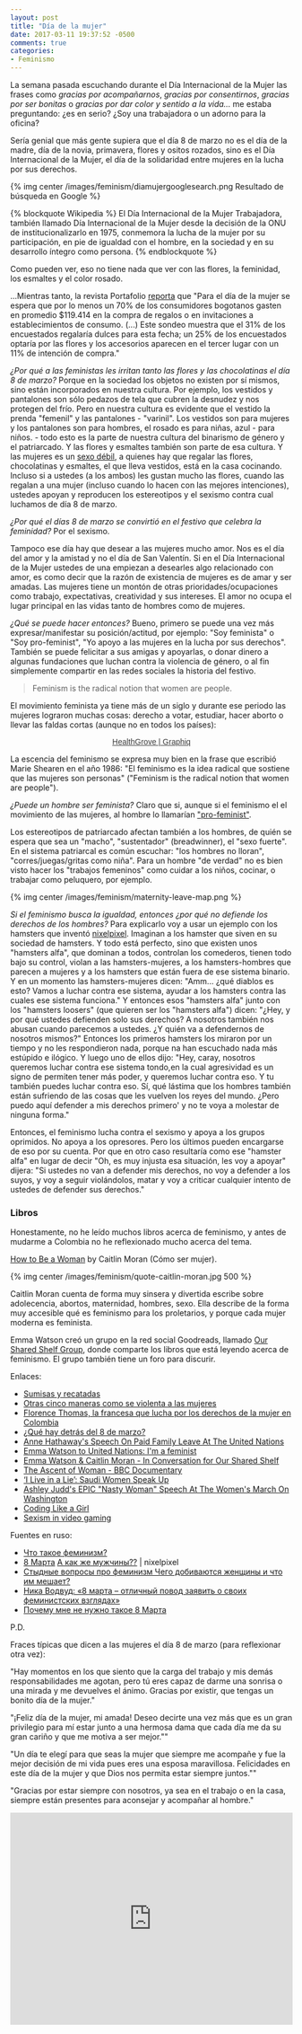 ```yaml
---
layout: post
title: "Día de la mujer"
date: 2017-03-11 19:37:52 -0500
comments: true
categories: 
- Feminismo
---
```


La semana pasada escuchando durante el Día Internacional de la Mujer las frases como *gracias por acompañarnos*, *gracias por consentirnos*, *gracias por ser bonitas* o *gracias por dar color y sentido a la vida...* me estaba preguntando: ¿es en serio? ¿Soy una trabajadora o un adorno para la oficina?

Sería genial que más gente supiera que el día 8 de marzo no es el día de la madre, día de la novia, primavera, flores y ositos rozados, sino es el Día Internacional de la Mujer, el día de la solidaridad entre mujeres en la lucha por sus derechos.

{% img center /images/feminism/diamujergooglesearch.png Resultado de búsqueda en Google %}

<!-- more -->

{% blockquote Wikipedia %}
El Día Internacional de la Mujer Trabajadora, también llamado Día Internacional de la Mujer desde la decisión de la ONU de institucionalizarlo en 1975, conmemora la lucha de la mujer por su participación, en pie de igualdad con el hombre, en la sociedad y en su desarrollo íntegro como persona.
{% endblockquote %}

Como pueden ver, eso no tiene nada que ver con las flores, la feminidad, los esmaltes y el color rosado.

...Mientras tanto, la revista Portafolio [reporta](http://www.portafolio.co/negocios/hombres-gastarian-mas-de-cien-mil-pesos-durante-el-dia-de-la-mujer-503926) que "Para el día de la mujer se espera que por lo menos un 70% de los consumidores bogotanos gasten en promedio $119.414 en la compra de regalos o en invitaciones a establecimientos de consumo. (...) Este sondeo muestra que el 31% de los encuestados regalaría dulces para esta fecha; un 25% de los encuestados optaría por las flores y los accesorios aparecen en el tercer lugar con un 11% de intención de compra."

*¿Por qué a las feministas les irritan tanto las flores y las chocolatinas el día 8 de marzo?* Porque en la sociedad los objetos no existen por sí mismos, sino están incorporados en nuestra cultura. Por ejemplo, los vestidos y pantalones son sólo pedazos de tela que cubren la desnudez y nos protegen del frío. Pero en nuestra cultura es evidente que el vestido la prenda "femenil" y las pantalones - "varinil". Los vestidos son para mujeres y los pantalones son para hombres, el rosado es para niñas, azul - para niños. - todo esto es la parte de nuestra cultura del binarismo de género y el patriarcado. Y las flores y esmaltes también son parte de esa cultura. Y las mujeres es un [sexo débil](http://dle.rae.es/?id=XlApmpe#3fq3pFt), a quienes hay que regalar las flores, chocolatinas y esmaltes, el que lleva vestidos, está en la casa cocinando. Incluso si a ustedes (a los ambos) les gustan mucho las flores, cuando las regalan a una mujer (incluso cuando lo hacen con las mejores intenciones), ustedes apoyan y reproducen los estereotipos y el sexismo contra cual luchamos de día 8 de marzo.

*¿Por qué el días 8 de marzo se convirtió en el festivo que celebra la feminidad?* Por el sexismo.

Tampoco ese día hay que desear a las mujeres mucho amor. Nos es el día del amor y la amistad y no el día de San Valentín. Si en el Día Internacional de la Mujer ustedes de una empiezan a desearles algo relacionado con amor, es como decir que la razón de existencia de mujeres es de amar y ser amadas. Las mujeres tiene un montón de otras prioridades/ocupaciones como trabajo, expectativas, creatividad y sus intereses. El amor no ocupa el lugar principal en las vidas tanto de hombres como de mujeres.

*¿Qué se puede hacer entonces?* Bueno, primero se puede una vez más expresar/manifestar su posición/actitud, por ejemplo: "Soy feminista" o "Soy pro-feminist", "Yo apoyo a las mujeres en la lucha por sus derechos". También se puede felicitar a sus amigas y apoyarlas, o donar dinero a algunas fundaciones que luchan contra la violencia de género, o al fin simplemente compartir en las redes sociales la historia del festivo.

>Feminism is the radical notion that women are people.

El movimiento feminista ya tiene más de un siglo y durante ese periodo las mujeres lograron muchas cosas: derecho a votar, estudiar, hacer aborto o llevar las faldas cortas (aunque no en todos los países):

<div class="ftb-widget" data-width="600" data-height="515" data-widget-id="kiJfiFfhmDj" data-href="https://www.graphiq.com/vlp/kiJfiFfhmDj" ><div style="text-align:center;font:14px/16px Helvetica,arial;color:#3d3d3d;"><a href="https://www.graphiq.com/vlp/kiJfiFfhmDj" target="_blank" style="color:#3d3d3d;">HealthGrove | Graphiq</a></div></div><script async src="https://s.graphiq.com/rx/widgets.js"></script>

La escencia del feminismo se expresa muy bien en la frase que escribió Marie Shearen en el año 1986: "El feminismo es la idea radical que sostiene que las mujeres son personas" ("Feminism is the radical notion that women are people").

*¿Puede un hombre ser feminista?* Claro que si, aunque si el feminismo el el movimiento de las mujeres, al hombre lo llamarían ["pro-feminist"](http://everydayfeminism.com/2016/06/men-pro-feminist-or-feminist/).

Los estereotipos de patriarcado afectan también a los hombres, de quién se espera que sea un "macho", "sustentador" (breadwinner), el "sexo fuerte". En el sistema patriarcal es común escuchar: "los hombres no lloran", "corres/juegas/gritas como niña". Para un hombre "de verdad" no es bien visto hacer los "trabajos femeninos" como cuidar a los niños, cocinar, o trabajar como peluquero, por ejemplo.

{% img center /images/feminism/maternity-leave-map.png %}

*Si el feminismo busca la igualdad, entonces ¿por qué no defiende los derechos de los hombres?* Para explicarlo voy a usar un ejemplo con los hamsters que inventó [nixelpixel](https://www.youtube.com/watch?v=5f-TvaPo). Imaginan a los hamster que siven en su sociedad de hamsters. Y todo está perfecto, sino que existen unos "hamsters alfa", que dominan a todos, controlan los comederos, tienen todo bajo su control, violan a las hamsters-mujeres, a los hamsters-hombres que parecen a mujeres y a los hamsters que están fuera de ese sistema binario. Y en un momento las hamsters-mujeres dicen: "Amm... ¿qué diablos es esto? Vamos a luchar contra ese sistema, ayudar a los hamsters contra las cuales ese sistema funciona." Y entonces esos "hamsters alfa" junto con los "hamsters loosers" (que quieren ser los "hamsters alfa") dicen: "¿Hey, y por qué ustedes defienden solo sus derechos? A nosotros también nos abusan cuando parecemos a ustedes. ¿Y quién va a defendernos de nosotros mismos?" Entonces los primeros hamsters los miraron por un tiempo y no les respondieron nada, porque na han escuchado nada más estúpido e ilógico. Y luego uno de ellos dijo: "Hey, caray, nosotros queremos luchar contra ese sistema tondo,en la cual agresividad es un signo de permiten tener más poder, y queremos luchar contra eso. Y tu también puedes luchar contra eso. Sí, qué lástima que los hombres también están sufriendo de las cosas que les vuelven los reyes del mundo. ¿Pero puedo aquí defender a mis derechos primero' y no te voya a molestar de ninguna forma."

Entonces, el feminismo lucha contra el sexismo y apoya a los grupos oprimidos. No apoya a los opresores. Pero los últimos pueden encargarse de eso por su cuenta. Por que en otro caso resultaría como ese "hamster alfa" en lugar de decir "Oh, es muy injusta esa situación, les voy a apoyar" dijera: "Si ustedes no van a defender mis derechos, no voy a defender a los suyos, y voy a seguir violándolos, matar y voy a criticar cualquier intento de ustedes de defender sus derechos."

### Libros

Honestamente, no he leído muchos libros acerca de feminismo, y antes de mudarme a Colombia no he reflexionado mucho acerca del tema.

[How to Be a Woman](https://www.goodreads.com/book/show/10600242-how-to-be-a-woman) by Caitlin Moran (Cómo ser mujer).

{% img center /images/feminism/quote-caitlin-moran.jpg 500 %}

Caitlin Moran cuenta de forma muy sinsera y divertida escribe sobre adolecencia, abortos, maternidad, hombres, sexo. Ella describe de la forma muy accesible qué es feminismo para los proletarios, y porque cada mujer moderna es feminista. 

Emma Watson creó un grupo en la red social Goodreads, llamado [Our Shared Shelf Group](https://www.goodreads.com/group/show/179584-our-shared-shelf), donde comparte los libros que está leyendo acerca de feminismo. El grupo también tiene un foro para discurir.

Enlaces:

* [Sumisas y recatadas](http://blog.arturosanjuan.com/?p=1086)
* [Otras cinco maneras como se violenta a las mujeres ](http://www.bbc.com/mundo/noticias-america-latina-37203814)
* [Florence Thomas, la francesa que lucha por los derechos de la mujer en Colombia](http://www.elpais.com.co/entretenimiento/florence-thomas-la-francesa-que-lucha-por-los-derechos-de-la-mujer-en-colombia.html)
* [¿Qué hay detrás del 8 de marzo?](http://www.semana.com/educacion/articulo/dia-internacional-de-la-mujer/517911)
* [Anne Hathaway's Speech On Paid Family Leave At The United Nations](https://www.youtube.com/watch?v=-edUycxWuuQ)
* [Emma Watson to United Nations: I'm a feminist](https://www.youtube.com/watch?v=c9SUAcNlVQ4)
* [Emma Watson & Caitlin Moran - In Conversation for Our Shared Shelf](https://www.youtube.com/watch?v=CynzW9Kz7Ds)
* [The Ascent of Woman - BBC Documentary](https://www.youtube.com/watch?v=PPMocsqHnDo)
* [‘I Live in a Lie’: Saudi Women Speak Up](https://www.nytimes.com/2016/10/29/world/middleeast/saudi-arabia-women.html?_r=0)
* [Ashley Judd's EPIC "Nasty Woman" Speech At The Women's March On Washington](htt[ps://www.youtube.com/watch?v=ffb_5X59_DA)
* [Coding Like a Girl](https://medium.com/@sailorhg/coding-like-a-girl-595b90791cce#.fyp0ax787)
* [Sexism in video gaming](https://en.wikipedia.org/wiki/Sexism_in_video_gaming)

Fuentes en ruso:

* [Что такое феминизм?](https://postnauka.ru/faq/44150)
* [8 Марта](https://www.youtube.com/watch?v=nYRGwKlhlaA) [А как же мужчины??](https://www.youtube.com/watch?v=5f-TvaPo--w) | nixelpixel
* [Стыдные вопросы про феминизм Чего добиваются женщины и что им мешает?](https://meduza.io/feature/2017/03/06/stydnye-voprosy-pro-feminizm)
* [Ника Водвуд: «8 марта – отличный повод заявить о своих феминистских взглядах»](http://www.sncmedia.ru/psycho/nika-vodvud-8-marta-otlichnyy-povod-prosto-zayavit-o-svoikh-feministskikh-vzglyadakh/)
* [Почему мне не нужно такое 8 Марта](http://www.sncmedia.ru/reviews/pochemu-menya-ne-raduet-8-marta/?utm_source=SNC&utm_medium=involvement&utm_campaign=SNC_down_text_block)

P.D.

Fraces típicas que dicen a las mujeres el día 8 de marzo (para reflexionar otra vez):

"Hay momentos en los que siento que la carga del trabajo y mis demás responsabilidades me agotan, pero tú eres capaz de darme una sonrisa o una mirada y me devuelves el ánimo. Gracias por existir, que tengas un bonito día de la mujer."

"¡Feliz día de la mujer, mi amada! Deseo decirte una vez más que es un gran privilegio para mí estar junto a una hermosa dama que cada día me da su gran cariño y que me motiva a ser mejor.""

"Un día te elegí para que seas la mujer que siempre me acompañe y fue la mejor decisión de mi vida pues eres una esposa maravillosa. Felicidades en este día de la mujer y que Dios nos permita estar siempre juntos.""

"Gracias por estar siempre con nosotros, ya sea en el trabajo o en la casa, siempre están presentes para aconsejar y acompañar al hombre."

<div style="position:relative;height:0;padding-bottom:75.0%"><iframe src="https://www.youtube.com/embed/aC8Ls-5nRxM?ecver=2" width="480" height="360" frameborder="0" style="position:absolute;width:100%;height:100%;left:0" allowfullscreen></iframe></div>